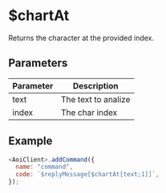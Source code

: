 # $chartAt

Returns the character at the provided index.

## Parameters

| Parameter | Description         |
| --------- | ------------------- |
| text      | The text to analize |
| index     | The char index      |

## Example

```javascript
<AoiClient>.addCommand({
  name: "command",
  code: `$replyMessage[$chartAt[text;1]]`,
});
```
